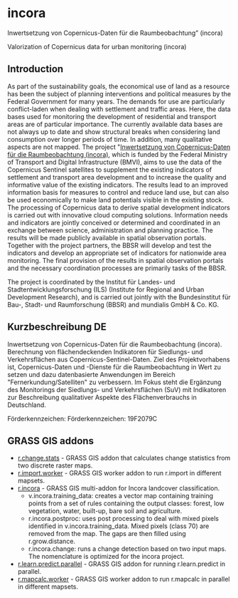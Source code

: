 # incora

Inwertsetzung von Copernicus-Daten für die Raumbeobachtung” (incora)

Valorization of Copernicus data for urban monitoring (incora)

## Introduction

As part of the sustainability goals, the economical use of land as a resource has been the subject of planning interventions and political measures by the Federal Government for many years. The demands for use are particularly conflict-laden when dealing with settlement and traffic areas. Here, the data bases used for monitoring the development of residential and transport areas are of particular importance. The currently available data bases are not always up to date and show structural breaks when considering land consumption over longer periods of time. In addition, many qualitative aspects are not mapped. The project "[Inwertsetzung von Copernicus-Daten für die Raumbeobachtung (incora)](https://www.mundialis.de/en/verbessertes-siedlungsflachenmonitoring-durch-satellitengestutzte-raumbeobachtung/), which is funded by the Federal Ministry of Transport and Digital Infrastructure (BMVI), aims to use the data of the Copernicus Sentinel satellites to supplement the existing indicators of settlement and transport area development and to increase the quality and informative value of the existing indicators. The results lead to an improved information basis for measures to control and reduce land use, but can also be used economically to make land potentials visible in the existing stock. The processing of Copernicus data to derive spatial development indicators is carried out with innovative cloud computing solutions. Information needs and indicators are jointly conceived or determined and coordinated in an exchange between science, administration and planning practice.
The results will be made publicly available in spatial observation portals. Together with the project partners, the BBSR will develop and test the indicators and develop an appropriate set of indicators for nationwide area monitoring. The final provision of the results in spatial observation portals and the necessary coordination processes are primarily tasks of the BBSR.

The project is coordinated by the Institut für Landes- und Stadtentwicklungsforschung (ILS) (Institute for Regional and Urban Development Research), and is carried out jointly with the Bundesinstitut für Bau-, Stadt- und Raumforschung (BBSR) and mundialis GmbH & Co. KG.

## Kurzbeschreibung DE

Inwertsetzung von Copernicus-Daten für die Raumbeobachtung (incora). Berechnung von flächendeckenden Indikatoren für Siedlungs- und Verkehrsflächen aus Copernicus-Sentinel-Daten. Ziel des Projektvorhabens ist, Copernicus-Daten und -Dienste für die Raumbeobachtung in Wert zu setzen und dazu datenbasierte Anwendungen im Bereich "Fernerkundung/Satelliten" zu verbessern. Im Fokus steht die Ergänzung des Monitorings der Siedlungs- und Verkehrsflächen (SuV) mit Indikatoren zur Beschreibung qualitativer Aspekte des Flächenverbrauchs in Deutschland.

Förderkennzeichen: Förderkennzeichen: 19F2079C

## GRASS GIS addons

* [r.change.stats](https://github.com/mundialis/r.change.stats) - GRASS GIS addon that calculates change statistics from two discrete raster maps. 
* [r.import.worker](https://github.com/mundialis/r.import.worker) - GRASS GIS worker addon to run r.import in different mapsets.
* [r.incora](https://github.com/mundialis/r.incora) - GRASS GIS multi-addon for Incora landcover classification.
    * v.incora.training_data: creates a vector map containing training points from a set of rules containing the output classes: forest, low vegetation, water, built-up, bare soil and agriculture.
    * r.incora.postproc: uses post processing to deal with mixed pixels identified in v.incora.training_data. Mixed pixels (class 70) are removed from the map. The gaps are then filled using r.grow.distance.
    * r.incora.change: runs a change detection based on two input maps. The nomenclature is optimized for the incora project.
* [r.learn.predict.parallel](https://github.com/mundialis/r.learn.predict.parallel) - GRASS GIS addon for running r.learn.predict in parallel.
* [r.mapcalc.worker](https://github.com/mundialis/r.mapcalc.worker) - GRASS GIS worker addon to run r.mapcalc in parallel in different mapsets.
